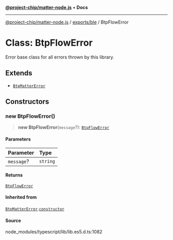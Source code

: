[**@project-chip/matter-node.js**](../../../README.md) • **Docs**

***

[@project-chip/matter-node.js](../../../modules.md) / [exports/ble](../README.md) / BtpFlowError

# Class: BtpFlowError

Error base class for all errors thrown by this library.

## Extends

- [`BtpMatterError`](BtpMatterError.md)

## Constructors

### new BtpFlowError()

> **new BtpFlowError**(`message`?): [`BtpFlowError`](BtpFlowError.md)

#### Parameters

| Parameter | Type |
| :------ | :------ |
| `message`? | `string` |

#### Returns

[`BtpFlowError`](BtpFlowError.md)

#### Inherited from

[`BtpMatterError`](BtpMatterError.md).[`constructor`](BtpMatterError.md#constructors)

#### Source

node\_modules/typescript/lib/lib.es5.d.ts:1082
